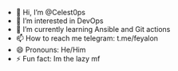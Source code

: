- 👋 Hi, I’m @Celest0ps
- 👀 I’m interested in DevOps
- 🌱 I’m currently learning Ansible and Git actions
- 📫 How to reach me telegram: t.me/feyalon
- 😄 Pronouns: He/Him
- ⚡ Fun fact: Im the lazy mf

<!---
Celest0ps/Celest0ps is a ✨ special ✨ repository because its `README.md` (this file) appears on your GitHub profile.
You can click the Preview link to take a look at your changes.
--->
